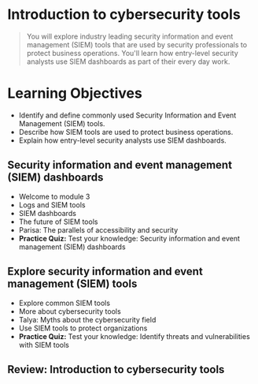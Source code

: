 # Introduction to cybersecurity tools
> You will explore industry leading security information and event management (SIEM) tools that are used by security professionals to protect business operations. You'll learn how entry-level security analysts use SIEM dashboards as part of their every day work.
# Learning Objectives
- Identify and define commonly used Security Information and Event Management (SIEM) tools.
- Describe how SIEM tools are used to protect business operations.
- Explain how entry-level security analysts use SIEM dashboards.
## Security information and event management (SIEM) dashboards
- Welcome to module 3
- Logs and SIEM tools
- SIEM dashboards
- The future of SIEM tools
- Parisa: The parallels of accessibility and security
- **Practice Quiz:** Test your knowledge: Security information and event management (SIEM) dashboards
## Explore security information and event management (SIEM) tools
- Explore common SIEM tools
- More about cybersecurity tools
- Talya: Myths about the cybersecurity field
- Use SIEM tools to protect organizations
- **Practice Quiz:** Test your knowledge: Identify threats and vulnerabilities with SIEM tools
## Review: Introduction to cybersecurity tools
